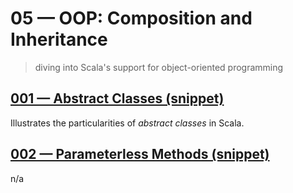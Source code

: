 # 05 &mdash; OOP: Composition and Inheritance
> diving into Scala's support for object-oriented programming

## [001 &mdash; Abstract Classes (snippet)](./001-snippet-abstract-classes)
Illustrates the particularities of *abstract classes* in Scala.

## [002 &mdash; Parameterless Methods (snippet)](./001-snippet-parameterless-methods)
n/a